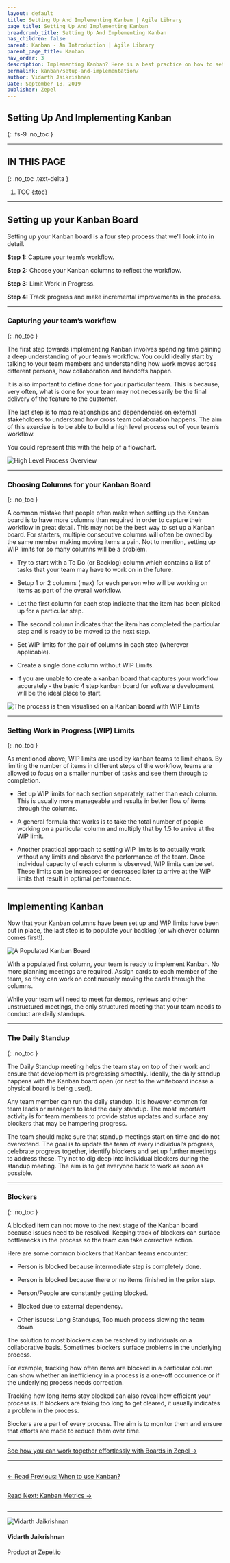 ```yaml
---
layout: default
title: Setting Up And Implementing Kanban | Agile Library
page_title: Setting Up And Implementing Kanban
breadcrumb_title: Setting Up And Implementing Kanban
has_children: false
parent: Kanban - An Introduction | Agile Library
parent_page_title: Kanban
nav_order: 3
description: Implementing Kanban? Here is a best practice on how to set it up and implement within your team.
permalink: kanban/setup-and-implementation/
author: Vidarth Jaikrishnan
Date: September 18, 2019
publisher: Zepel
---
```


## Setting Up And Implementing Kanban
{: .fs-9 .no_toc }

---

## IN THIS PAGE
{: .no_toc .text-delta }

1. TOC
{:toc}

---

## Setting up your Kanban Board

Setting up your Kanban board is a four step process that we'll look into in detail.

**Step 1:** Capture your team’s workflow.

**Step 2:** Choose your Kanban columns to reflect the workflow.

**Step 3:** Limit Work in Progress.

**Step 4:** Track progress and make incremental improvements in the process.    

---

### Capturing your team’s workflow
{: .no_toc }

The first step towards implementing Kanban involves spending time gaining a deep understanding of your team’s workflow. You could ideally start by  talking to your team members and understanding how work moves across different persons, how collaboration and handoffs happen.

It is also important to define done for your particular team. This is because, very often, what is done for your team may not necessarily be the final delivery of the feature to the customer. 

The last step is to map relationships and dependencies on external stakeholders to understand how cross team collaboration happens. The aim of this exercise is to be able to build a high level process out of your team’s workflow. 

You could represent this with the help of a flowchart.

![High Level Process Overview](/agile/assets/uploads/kanban-process-overview.png)

---

### Choosing Columns for your Kanban Board
{: .no_toc }

A common mistake that people often make when setting up the Kanban board is to have more columns than required in order to capture their workflow in great detail. This may not be the best way to set up a Kanban board. For starters, multiple consecutive columns will often be owned by the same member making moving items a pain. Not to mention, setting up WIP limits for so many columns will be a problem. 

- Try to start with a To Do (or Backlog) column which contains a list of tasks that your team may have to work on in the future.

- Setup 1 or 2 columns (max) for each person who will be working on items as part of the overall workflow.

- Let the first column for each step indicate that the item has been picked up for a particular step. 

- The second column indicates that the item has completed the particular step and is ready to be moved to the next step.

- Set WIP limits for the pair of columns in each step (wherever applicable).

- Create a single done column without WIP Limits.

- If you are unable to create a kanban board that captures your workflow accurately - the basic 4 step kanban board for software development will be the ideal place to start.

![The process is then visualised on a Kanban board with WIP Limits](/agile/assets/uploads/kanban-with-wip-limits.png)

---

### Setting Work in Progress (WIP) Limits
{: .no_toc }

As mentioned above, WIP limits are used by kanban teams to limit chaos. By limiting the number of items in different steps of the workflow, teams are allowed to focus on a smaller number of tasks and see them through to completion. 

- Set up WIP limits for each section separately, rather than each column. This is usually more manageable and results in better flow of items through the columns.

- A general formula that works is to take the total number of people working on a particular column and multiply that by 1.5 to arrive at the WIP limit.

- Another practical approach to setting WIP limits is to actually work without any limits and observe the performance of the team. Once individual capacity of each column is observed, WIP limits can be set. These limits can be increased or decreased later to arrive at the WIP limits that result in optimal performance. 

---

## Implementing Kanban

Now that your Kanban columns have been set up and WIP limits have been put in place, the last step is to populate your backlog (or whichever column comes first!). 

![A Populated Kanban Board](/agile/assets/uploads/kanban-populated.png)

With a populated first column, your team is ready to implement Kanban. No more planning meetings are required. Assign cards to each member of the team, so they can work on continuously moving the cards through the columns. 

While your team will need to meet for demos, reviews and other unstructured meetings, the only structured meeting that your team needs to conduct are daily standups.

---

### The Daily Standup
{: .no_toc }

The Daily Standup meeting helps the team stay on top of their work and ensure that development is progressing smoothly. Ideally, the daily standup happens with the Kanban board open (or next to the whiteboard incase a physical board is being used). 

Any team member can run the daily standup. It is however common for team leads or managers to lead the daily standup. The most important activity is for team members to provide status updates and surface any blockers that may be hampering progress. 

The team should make sure that standup meetings start on time and do not overextend. The goal is to update the team of every individual’s progress, celebrate progress together, identify blockers and set up further meetings to address these. Try not to dig deep into individual blockers during the standup meeting. The aim is to get everyone back to work as soon as possible.

---

### Blockers
{: .no_toc }

A blocked item can not move to the next stage of the Kanban board because issues need to be resolved. Keeping track of blockers can surface bottlenecks in the process so the team can take corrective action. 

Here are some common blockers that Kanban teams encounter:

- Person is blocked because intermediate step is completely done.

- Person is blocked because there or no items finished in the prior step.

- Person/People are constantly getting blocked.

- Blocked due to external dependency. 

- Other issues: Long Standups, Too much process slowing the team down.

The solution to most blockers can be resolved by individuals on a collaborative basis. Sometimes blockers surface problems in the underlying process. 

For example, tracking how often items are blocked in a particular column can show whether an inefficiency in a process is a one-off occurrence or if the underlying process needs correction. 

Tracking how long items stay blocked can also reveal how efficient your process is. If blockers are taking too long to get cleared, it usually indicates a problem in the process.

Blockers are a part of every process. The aim is to monitor them and ensure that efforts are made to reduce them over time. 

---

<div class="highlight-row">
<div class="highlight-column">
<div class="highlight-card">
    <div class="highlight-container">
        <a href="https://zepel.io/features/boards/?utm_source=agilelibrary&utm_medium=bottom-cta&utm_campaign=implementingkanban" target="_blank">
        <p class="highlight-card-title">See how you can work together effortlessly with Boards in Zepel  →</p>
        </a>    
    </div>
</div>
</div>
</div>

---

<div class="row">
<div class="column">
<div class="card">
  <div class="container">
    <a href="{{ site.url }}{{ site.baseurl }}{% link agile/kanban-when-to-use.md %}">
    <p class="card-title">←  Read Previous: When to use Kanban?</p> 
    </a>
  </div>
</div>
</div>

<div class="column">
<div class="card">
  <div class="container">
    <a href="{{ site.url }}{{ site.baseurl }}{% link agile/kanban-metrics-and-charts.md %}">
    <p class="card-title">Read Next: Kanban Metrics  →</p>
    </a>
  </div>
</div>
</div>
</div>

---

<section class="author-card">
        <img class="author-profile-image" src="/agile/assets/uploads/vidarth.png" alt="Vidarth Jaikrishnan">
        <section class="author-card-content">
        <h4 class="author-card-name">Vidarth Jaikrishnan</h4>
            <p>Product at <a href="https://zepel.io/">Zepel.io</a></p>
    </section>
</section>
